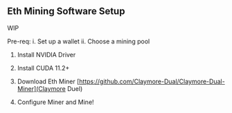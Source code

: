 ## Eth Mining Software Setup

WIP

Pre-req:
i.  Set up a wallet
ii.  Choose a mining pool

1. Install NVIDIA Driver



2. Install CUDA 11.2+



3.  Download Eth Miner [https://github.com/Claymore-Dual/Claymore-Dual-Miner](Claymore Duel)



4.  Configure Miner and Mine!


